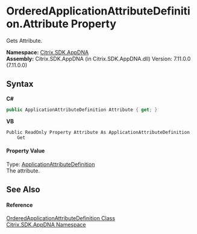 # OrderedApplicationAttributeDefinition.Attribute Property 
 

Gets Attribute.

**Namespace:**&nbsp;[Citrix.SDK.AppDNA](index.md)<br />**Assembly:**&nbsp;Citrix.SDK.AppDNA (in Citrix.SDK.AppDNA.dll) Version: 7.11.0.0 (7.11.0.0)

## Syntax

**C#**
```csharp
public ApplicationAttributeDefinition Attribute { get; }
```

**VB**
```vbnet
Public ReadOnly Property Attribute As ApplicationAttributeDefinition
	Get
```


#### Property Value
Type: <a href="6abacc77-38ad-8572-e2dd-e6f19ca0f74c">ApplicationAttributeDefinition</a><br />The attribute.

## See Also


#### Reference
<a href="6458c140-5bc4-f365-3f4f-6c2a1d706826">OrderedApplicationAttributeDefinition Class</a><br /><a href="fe2d265b-410b-8b11-1eb4-a790e0b062bf">Citrix.SDK.AppDNA Namespace</a><br />